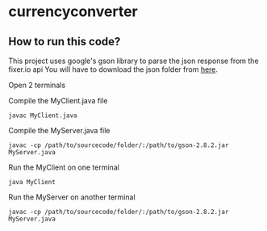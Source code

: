 # currencyconverter
## How to run this code?
This project uses google's gson library to parse the json response from the fixer.io api
You will have to download the json folder from [here](http://repo1.maven.org/maven2/com/google/code/gson/gson/2.8.2/).

Open 2 terminals

Compile the MyClient.java file
    
    javac MyClient.java
Compile the MyServer.java file

    javac -cp /path/to/sourcecode/folder/:/path/to/gson-2.8.2.jar MyServer.java

Run the MyClient on one terminal

    java MyClient
    
Run the MyServer on another terminal
    
    javac -cp /path/to/sourcecode/folder/:/path/to/gson-2.8.2.jar MyServer.java
    
    
